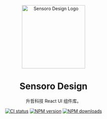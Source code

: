 <div align="center">
  <a href="https://design.sensoro.design" target="_blank">
    <img alt="Sensoro Design Logo" width="200" src="https://avatars.githubusercontent.com/u/99242734?s=200&v=4"/>
  </a>
</div>

<div align="center">
  <h1>Sensoro Design</h1>
</div>

<div align="center">
升哲科技 React UI 组件库。

[![CI status][github-action-image]][github-action-url] [![NPM version][npm-image]][npm-url] [![NPM downloads][download-image]][download-url]
</div>


[npm-image]: http://img.shields.io/npm/v/@sensoro-design/react.svg?style=flat-square
[npm-url]: http://npmjs.org/package/@sensoro-design/react
[github-action-image]: https://github.com/sensoro-design/sensoro-design-next/workflows/%E2%9C%85%20test/badge.svg
[github-action-url]: https://github.com/sensoro-design/sensoro-design-next/actions?query=workflow%3A%22%E2%9C%85+test%22
[download-image]: https://img.shields.io/npm/dm/@sensoro-design/react.svg?style=flat-square
[download-url]: https://npmjs.org/package/@sensoro-design/react

